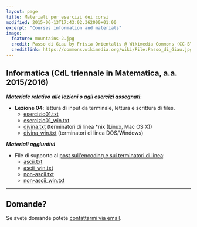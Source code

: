 ```yaml
---
layout: page
title: Materiali per esercizi dei corsi
modified: 2015-06-13T17:43:02.362000+01:00
excerpt: "Courses information and materials"
image:
  feature: mountains-2.jpg
  credit: Passo di Giau by Frisia Orientalis @ Wikimedia Commons (CC-BY-SA 3.0)
  creditlink: https://commons.wikimedia.org/wiki/File:Passo_di_Giau.jpg
---
```


## Informatica (CdL triennale in Matematica, a.a. 2015/2016)

***Materiale relativo alle lezioni o agli esercizi assegnati***:

* **Lezione 04**: lettura di input da terminale, lettura e scrittura di files.
  * [esercizio01.txt](./esercizio01.txt)
  * [esercizio01_win.txt](./esercizio01_win.txt)
  * [divina.txt](./divina.txt) (terminatori di linea *nix (Linux, Mac OS X))
  * [divina_win.txt](./divina_win.txt) (terminatori di linea DOS/Windows)

***Materiali aggiuntivi***

* File di supporto al [post sull'encoding e sui terminatori di linea](../../2015-12-10-enconding-end-of-line-windows/):
  * [ascii.txt](./ascii.txt)
  * [ascii_win.txt](./ascii_win.txt)
  * [non-ascii.txt](./non-ascii.txt)
  * [non-ascii_win.txt](./non-ascii_win.txt)

---

## Domande?

Se avete domande potete <a href="mailto:cristian.consonni(at)unitn(dot)it" target="_blank">contattarmi via email</a>.
